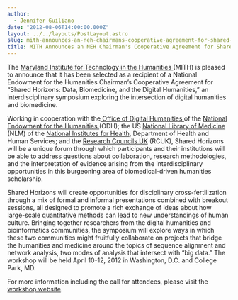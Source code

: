 ```yaml
---
author:
  - Jennifer Guiliano
date: "2012-08-06T14:00:00.000Z"
layout: ../../layouts/PostLayout.astro
slug: mith-announces-an-neh-chairmans-cooperative-agreement-for-shared-horizons
title: MITH Announces an NEH Chairman's Cooperative Agreement for Shared Horizons
---
```


The [Maryland Institute for Technology in the Humanities ](http://www.mith.umd.edu)(MITH) is pleased to announce that it has been selected as a recipient of a National Endowment for the Humanities Chairman’s Cooperative Agreement for “Shared Horizons: Data, Biomedicine, and the Digital Humanities,” an interdisciplinary symposium exploring the intersection of digital humanities and biomedicine.

Working in cooperation with the[ Office of Digital Humanities ](http://www.neh.gov/odh/)of the [National Endowment for the Humanities ](http://www.neh.gov)(ODH); the US [National Library of Medicine](http://www.nlm.nih.gov/) (NLM) of the [National Institutes for Health](http://www.nih.gov), Department of Health and Human Services; and the [Research Councils UK](http://www.rcuk.ac.uk) (RCUK), Shared Horizons will be a unique forum through which participants and their institutions will be able to address questions about collaboration, research methodologies, and the interpretation of evidence arising from the interdisciplinary opportunities in this burgeoning area of biomedical-driven humanities scholarship.

Shared Horizons will create opportunities for disciplinary cross-fertilization through a mix of formal and informal presentations combined with breakout sessions, all designed to promote a rich exchange of ideas about how large-scale quantitative methods can lead to new understandings of human culture. Bringing together researchers from the digital humanities and bioinformatics communities, the symposium will explore ways in which these two communities might fruitfully collaborate on projects that bridge the humanities and medicine around the topics of sequence alignment and network analysis, two modes of analysis that intersect with “big data.” The workshop will be held April 10-12, 2012 in Washington, D.C. and College Park, MD.

For more information including the call for attendees, please visit the [workshop website](http://www.mith.umd.edu/sharedhorizons/).

